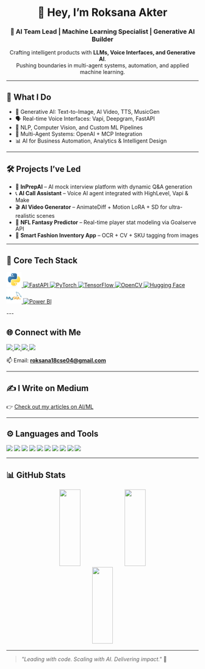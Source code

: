 <h1 align="center">👋 Hey, I’m Roksana Akter</h1>
<h3 align="center">🚀 AI Team Lead | Machine Learning Specialist | Generative AI Builder</h3>

<p align="center">
Crafting intelligent products with <b>LLMs, Voice Interfaces, and Generative AI</b>.<br/>
Pushing boundaries in multi-agent systems, automation, and applied machine learning.
</p>

---

## 💼 What I Do

- 🤖 Generative AI: Text-to-Image, AI Video, TTS, MusicGen
- 🗣️ Real-time Voice Interfaces: Vapi, Deepgram, FastAPI
- 🧠 NLP, Computer Vision, and Custom ML Pipelines
- 🤝 Multi-Agent Systems: OpenAI + MCP Integration
- 📊 AI for Business Automation, Analytics & Intelligent Design

---

## 🛠️ Projects I’ve Led

- 🎤 **InPrepAI** – AI mock interview platform with dynamic Q&A generation  
- 📞 **AI Call Assistant** – Voice AI agent integrated with HighLevel, Vapi & Make  
- 🎬 **AI Video Generator** – AnimateDiff + Motion LoRA + SD for ultra-realistic scenes  
- 🏈 **NFL Fantasy Predictor** – Real-time player stat modeling via Goalserve API  
- 👗 **Smart Fashion Inventory App** – OCR + CV + SKU tagging from images

---

## 🧠 Core Tech Stack

<p align="left">
  <a href="https://www.python.org/" target="_blank" rel="noreferrer">
    <img src="https://raw.githubusercontent.com/devicons/devicon/master/icons/python/python-original.svg" alt="Python" width="40" height="40"/>
  </a>
  <a href="https://fastapi.tiangolo.com/" target="_blank" rel="noreferrer">
    <img src="https://cdn.jsdelivr.net/gh/devicons/devicon/icons/fastapi/fastapi-original.svg" alt="FastAPI" width="40" height="40"/>
  </a>
  <a href="https://pytorch.org/" target="_blank" rel="noreferrer">
    <img src="https://www.vectorlogo.zone/logos/pytorch/pytorch-icon.svg" alt="PyTorch" width="40" height="40"/>
  </a>
  <a href="https://www.tensorflow.org/" target="_blank" rel="noreferrer">
    <img src="https://www.vectorlogo.zone/logos/tensorflow/tensorflow-icon.svg" alt="TensorFlow" width="40" height="40"/>
  </a>
  <a href="https://opencv.org/" target="_blank" rel="noreferrer">
    <img src="https://upload.wikimedia.org/wikipedia/commons/3/32/OpenCV_Logo_with_text_svg_version.svg" alt="OpenCV" width="40" height="40"/>
  </a>
  <a href="https://huggingface.co/" target="_blank" rel="noreferrer">
    <img src="https://huggingface.co/front/assets/huggingface_logo.svg" alt="Hugging Face" width="40" height="40"/>
  </a>
  <a href="https://www.mysql.com/" target="_blank" rel="noreferrer">
    <img src="https://raw.githubusercontent.com/devicons/devicon/master/icons/mysql/mysql-original-wordmark.svg" alt="MySQL" width="40" height="40"/>
  </a>
<a href="https://powerbi.microsoft.com/" target="_blank" rel="noreferrer">
  <img src="https://upload.wikimedia.org/wikipedia/commons/c/cf/New_Power_BI_Logo.svg" alt="Power BI" width="40" height="40"/>
</a>
</p>
---

## 🌐 Connect with Me

<a href="https://www.linkedin.com/in/roksana00mymensingh/" target="blank">
  <img src="https://img.shields.io/badge/-LinkedIn-blue?style=for-the-badge&logo=linkedin" />
</a>
<a href="https://stackoverflow.com/users/25434592/roksana-akter" target="blank">
  <img src="https://img.shields.io/badge/-StackOverflow-FE7A16?style=for-the-badge&logo=stackoverflow&logoColor=white" />
</a>
<a href="https://kaggle.com/roksanaakter09" target="blank">
  <img src="https://img.shields.io/badge/-Kaggle-20BEFF?style=for-the-badge&logo=kaggle&logoColor=white" />
</a>
<a href="https://medium.com/@Roksana25" target="blank">
  <img src="https://img.shields.io/badge/-Medium-black?style=for-the-badge&logo=medium" />
</a>

📫 Email: **roksana18cse04@gmail.com**

---

## ✍️ I Write on Medium
👉 [Check out my articles on AI/ML](https://medium.com/@Roksana25)

---

## ⚙️ Languages and Tools

<p align="left">
  <img src="https://img.shields.io/badge/Python-3670A0?style=flat&logo=python&logoColor=ffdd54" />
  <img src="https://img.shields.io/badge/FastAPI-005571?style=flat&logo=fastapi" />
  <img src="https://img.shields.io/badge/TensorFlow-FF6F00?style=flat&logo=tensorflow&logoColor=white" />
  <img src="https://img.shields.io/badge/PyTorch-EE4C2C?style=flat&logo=pytorch&logoColor=white" />
  <img src="https://img.shields.io/badge/OpenCV-5C3EE8?style=flat&logo=opencv&logoColor=white" />
  <img src="https://img.shields.io/badge/SQL-003B57?style=flat&logo=mysql&logoColor=white" />
  <img src="https://img.shields.io/badge/Power BI-F2C811?style=flat&logo=powerbi&logoColor=black" />
  <img src="https://img.shields.io/badge/HuggingFace-FF6F00?style=flat&logo=huggingface&logoColor=white" />
  <img src="https://img.shields.io/badge/Git-F05032?style=flat&logo=git&logoColor=white" />
  <img src="https://img.shields.io/badge/Linux-FCC624?style=flat&logo=linux&logoColor=black" />
</p>

---

## 📊 GitHub Stats

<p align="center">
  <img src="https://github-readme-stats.vercel.app/api?username=Roksana18cse04&show_icons=true&theme=radical" width="33%" height="200" style="object-fit: contain;" />
  <img src="https://github-readme-stats.vercel.app/api/top-langs/?username=Roksana18cse04&layout=compact&theme=tokyonight" width="33%" height="200" style="object-fit: contain;" />
  <img src="https://github-readme-streak-stats.herokuapp.com/?user=Roksana18cse04&theme=radical" width="33%" height="200" style="object-fit: contain;" />
</p>



---

> _"Leading with code. Scaling with AI. Delivering impact."_ 🚀
